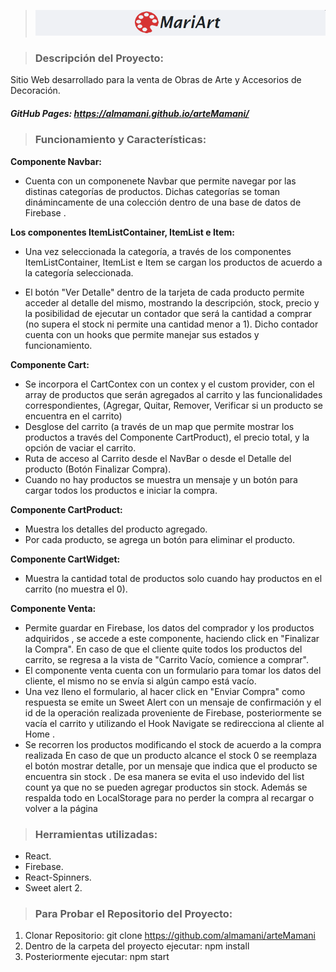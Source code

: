 > ![logo MariArt](./src/assets/img/logo.png)

> ### Descripción del Proyecto:

<p>Sitio Web desarrollado para la venta de Obras de Arte y Accesorios de Decoración.</p>

##### GitHub Pages: https://almamani.github.io/arteMamani/

> ### Funcionamiento y Características:

**Componente Navbar:**

- Cuenta con un componenete Navbar que permite navegar por las distinas categorías de productos. Dichas categorías se toman dinámincamente de una colección dentro de una base de datos de Firebase .

**Los componentes ItemListContainer, ItemList e Item:**

- Una vez seleccionada la categoría, a través de los componentes ItemListContainer, ItemList e Item se cargan los productos de acuerdo a la categoría seleccionada.

- El botón "Ver Detalle" dentro de la tarjeta de cada producto permite acceder al detalle del mismo, mostrando la descripción, stock, precio y la posibilidad de ejecutar un contador que será la cantidad a comprar (no supera el stock ni permite una cantidad menor a 1). Dicho contador cuenta con un hooks que permite manejar sus estados y funcionamiento.

**Componente Cart:**

- Se incorpora el CartContex con un contex y el custom provider, con el array de productos que serán agregados al carrito y las funcionalidades correspondientes, (Agregar, Quitar, Remover, Verificar si un producto se encuentra en el carrito)
- Desglose del carrito (a través de un map que permite mostrar los productos a través del Componente CartProduct), el precio total, y la opción de vaciar el carrito.
- Ruta de acceso al Carrito desde el NavBar o desde el Detalle del producto (Botón Finalizar Compra).
- Cuando no hay productos se muestra un mensaje y un botón para cargar todos los productos e iniciar la compra.

**Componente CartProduct:**

- Muestra los detalles del producto agregado.
- Por cada producto, se agrega un botón para eliminar el producto.

**Componente CartWidget:**

- Muestra la cantidad total de productos solo cuando hay productos en el carrito (no muestra el 0).

**Componente Venta:**

- Permite guardar en Firebase, los datos del comprador y los productos adquiridos , se accede a este componente, haciendo click en "Finalizar la Compra". En caso de que el cliente quite todos los productos del carrito, se regresa a la vista de "Carrito Vacío, comience a comprar".
- El componente venta cuenta con un formulario para tomar los datos del cliente, el mismo no se envía si algún campo está vacío.
- Una vez lleno el formulario, al hacer click en "Enviar Compra" como respuesta se emite un Sweet Alert con un mensaje de confirmación y el id de la operación realizada proveniente de Firebase, posteriormente se vacía el carrito y utilizando el Hook Navigate se redirecciona al cliente al Home .
- Se recorren los productos modificando el stock de acuerdo a la compra realizada
  En caso de que un producto alcance el stock 0 se reemplaza el botón mostrar detalle, por un mensaje que indica que el producto se encuentra sin stock . De esa manera se evita el uso indevido del list count ya que no se pueden agregar productos sin stock.
  Además se respalda todo en LocalStorage para no perder la compra al recargar o volver a la página

> ### Herramientas utilizadas:

- React.
- Firebase.
- React-Spinners.
- Sweet alert 2.

> ### Para Probar el Repositorio del Proyecto:

1. Clonar Repositorio: git clone https://github.com/almamani/arteMamani
2. Dentro de la carpeta del proyecto ejecutar: npm install
3. Posteriormente ejecutar: npm start
